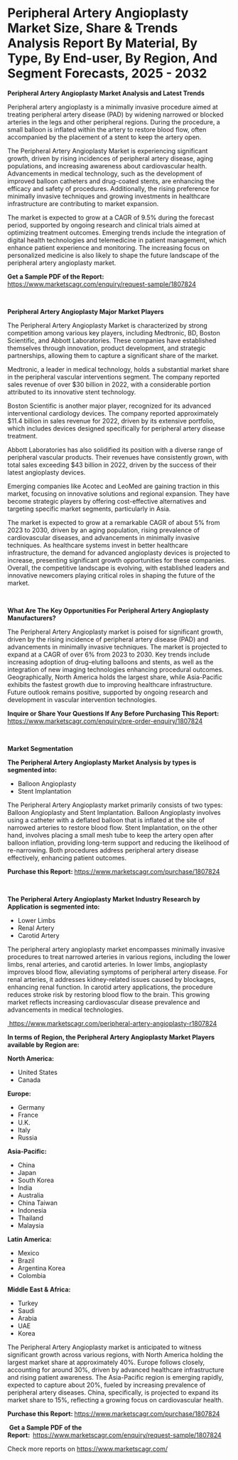 <p><h1>Peripheral Artery Angioplasty Market Size, Share & Trends Analysis Report By Material, By Type, By End-user, By Region, And Segment Forecasts, 2025 - 2032</h1></p><p><strong>Peripheral Artery Angioplasty Market Analysis and Latest Trends</strong></p>
<p><p>Peripheral artery angioplasty is a minimally invasive procedure aimed at treating peripheral artery disease (PAD) by widening narrowed or blocked arteries in the legs and other peripheral regions. During the procedure, a small balloon is inflated within the artery to restore blood flow, often accompanied by the placement of a stent to keep the artery open.</p><p>The Peripheral Artery Angioplasty Market is experiencing significant growth, driven by rising incidences of peripheral artery disease, aging populations, and increasing awareness about cardiovascular health. Advancements in medical technology, such as the development of improved balloon catheters and drug-coated stents, are enhancing the efficacy and safety of procedures. Additionally, the rising preference for minimally invasive techniques and growing investments in healthcare infrastructure are contributing to market expansion.</p><p>The market is expected to grow at a CAGR of 9.5% during the forecast period, supported by ongoing research and clinical trials aimed at optimizing treatment outcomes. Emerging trends include the integration of digital health technologies and telemedicine in patient management, which enhance patient experience and monitoring. The increasing focus on personalized medicine is also likely to shape the future landscape of the peripheral artery angioplasty market.</p></p>
<p><strong>Get a Sample PDF of the Report:&nbsp;</strong> <a href="https://www.marketscagr.com/enquiry/request-sample/1807824?utm_campaign=2875&utm_medium=2&utm_source=Github&utm_content=ia&utm_term=03032025&utm_id=peripheral-artery-angioplasty">https://www.marketscagr.com/enquiry/request-sample/1807824</a></p>
<p>&nbsp;</p>
<p><strong>Peripheral Artery Angioplasty Major Market Players</strong></p>
<p><p>The Peripheral Artery Angioplasty Market is characterized by strong competition among various key players, including Medtronic, BD, Boston Scientific, and Abbott Laboratories. These companies have established themselves through innovation, product development, and strategic partnerships, allowing them to capture a significant share of the market.</p><p>Medtronic, a leader in medical technology, holds a substantial market share in the peripheral vascular interventions segment. The company reported sales revenue of over $30 billion in 2022, with a considerable portion attributed to its innovative stent technology.</p><p>Boston Scientific is another major player, recognized for its advanced interventional cardiology devices. The company reported approximately $11.4 billion in sales revenue for 2022, driven by its extensive portfolio, which includes devices designed specifically for peripheral artery disease treatment.</p><p>Abbott Laboratories has also solidified its position with a diverse range of peripheral vascular products. Their revenues have consistently grown, with total sales exceeding $43 billion in 2022, driven by the success of their latest angioplasty devices.</p><p>Emerging companies like Acotec and LeoMed are gaining traction in this market, focusing on innovative solutions and regional expansion. They have become strategic players by offering cost-effective alternatives and targeting specific market segments, particularly in Asia.</p><p>The market is expected to grow at a remarkable CAGR of about 5% from 2023 to 2030, driven by an aging population, rising prevalence of cardiovascular diseases, and advancements in minimally invasive techniques. As healthcare systems invest in better healthcare infrastructure, the demand for advanced angioplasty devices is projected to increase, presenting significant growth opportunities for these companies. Overall, the competitive landscape is evolving, with established leaders and innovative newcomers playing critical roles in shaping the future of the market.</p></p>
<p>&nbsp;</p>
<p><strong>What Are The Key Opportunities For Peripheral Artery Angioplasty Manufacturers?</strong></p>
<p><p>The Peripheral Artery Angioplasty market is poised for significant growth, driven by the rising incidence of peripheral artery disease (PAD) and advancements in minimally invasive techniques. The market is projected to expand at a CAGR of over 6% from 2023 to 2030. Key trends include increasing adoption of drug-eluting balloons and stents, as well as the integration of new imaging technologies enhancing procedural outcomes. Geographically, North America holds the largest share, while Asia-Pacific exhibits the fastest growth due to improving healthcare infrastructure. Future outlook remains positive, supported by ongoing research and development in vascular intervention technologies.</p></p>
<p><strong>Inquire or Share Your Questions If Any Before Purchasing This Report:</strong> <a href="https://www.marketscagr.com/enquiry/pre-order-enquiry/1807824?utm_campaign=2875&utm_medium=2&utm_source=Github&utm_content=ia&utm_term=03032025&utm_id=peripheral-artery-angioplasty">https://www.marketscagr.com/enquiry/pre-order-enquiry/1807824</a></p>
<p>&nbsp;</p>
<p><strong>Market Segmentation</strong></p>
<p><strong>The Peripheral Artery Angioplasty Market Analysis by types is segmented into:</strong></p>
<p><ul><li>Balloon Angioplasty</li><li>Stent Implantation</li></ul></p>
<p><p>The Peripheral Artery Angioplasty market primarily consists of two types: Balloon Angioplasty and Stent Implantation. Balloon Angioplasty involves using a catheter with a deflated balloon that is inflated at the site of narrowed arteries to restore blood flow. Stent Implantation, on the other hand, involves placing a small mesh tube to keep the artery open after balloon inflation, providing long-term support and reducing the likelihood of re-narrowing. Both procedures address peripheral artery disease effectively, enhancing patient outcomes.</p></p>
<p><strong>Purchase this Report:&nbsp;</strong><a href="https://www.marketscagr.com/purchase/1807824?utm_campaign=2875&utm_medium=2&utm_source=Github&utm_content=ia&utm_term=03032025&utm_id=peripheral-artery-angioplasty">https://www.marketscagr.com/purchase/1807824</a></p>
<p>&nbsp;</p>
<p><strong>The Peripheral Artery Angioplasty Market Industry Research by Application is segmented into:</strong></p>
<p><ul><li>Lower Limbs</li><li>Renal Artery</li><li>Carotid Artery</li></ul></p>
<p><p>The peripheral artery angioplasty market encompasses minimally invasive procedures to treat narrowed arteries in various regions, including the lower limbs, renal arteries, and carotid arteries. In lower limbs, angioplasty improves blood flow, alleviating symptoms of peripheral artery disease. For renal arteries, it addresses kidney-related issues caused by blockages, enhancing renal function. In carotid artery applications, the procedure reduces stroke risk by restoring blood flow to the brain. This growing market reflects increasing cardiovascular disease prevalence and advancements in medical technologies.</p></p>
<p><a href="https://www.marketscagr.com/peripheral-artery-angioplasty-r1807824?utm_campaign=2875&utm_medium=2&utm_source=Github&utm_content=ia&utm_term=03032025&utm_id=peripheral-artery-angioplasty">&nbsp;https://www.marketscagr.com/peripheral-artery-angioplasty-r1807824</a></p>
<p><strong>In terms of Region, the Peripheral Artery Angioplasty Market Players available by Region are:</strong></p>
<p>
    <p> <strong> North America: </strong>
        <ul>
            <li>United States</li>
            <li>Canada</li>
        </ul>
        </p> 
    <p> <strong> Europe: </strong>
        <ul>
            <li>Germany</li>
            <li>France</li>
            <li>U.K.</li>
            <li>Italy</li>
            <li>Russia</li>
        </ul>
        </p> 
    <p> <strong> Asia-Pacific: </strong>
        <ul>
            <li>China</li>
            <li>Japan</li>
            <li>South Korea</li>
            <li>India</li>
            <li>Australia</li>
            <li>China Taiwan</li>
            <li>Indonesia</li>
            <li>Thailand</li>
            <li>Malaysia</li>
        </ul>
        </p> 
    <p> <strong> Latin America: </strong>
        <ul>
            <li>Mexico</li>
            <li>Brazil</li>
            <li>Argentina Korea</li>
            <li>Colombia</li>
        </ul>
        </p> 
    <p> <strong> Middle East & Africa: </strong>
        <ul>
            <li>Turkey</li>
            <li>Saudi</li>
            <li>Arabia</li>
            <li>UAE</li>
            <li>Korea</li>
        </ul>
    </p>
    </p>
<p><p>The Peripheral Artery Angioplasty market is anticipated to witness significant growth across various regions, with North America holding the largest market share at approximately 40%. Europe follows closely, accounting for around 30%, driven by advanced healthcare infrastructure and rising patient awareness. The Asia-Pacific region is emerging rapidly, expected to capture about 20%, fueled by increasing prevalence of peripheral artery diseases. China, specifically, is projected to expand its market share to 15%, reflecting a growing focus on cardiovascular health.</p></p>
<p><strong>Purchase this Report: </strong><a href="https://www.marketscagr.com/purchase/1807824?utm_campaign=2875&utm_medium=2&utm_source=Github&utm_content=ia&utm_term=03032025&utm_id=peripheral-artery-angioplasty">https://www.marketscagr.com/purchase/1807824</a></p>
<p>&nbsp;<strong>Get a Sample PDF of the Report:&nbsp;&nbsp;</strong><a href="https://www.marketscagr.com/enquiry/request-sample/1807824?utm_campaign=2875&utm_medium=2&utm_source=Github&utm_content=ia&utm_term=03032025&utm_id=peripheral-artery-angioplasty">https://www.marketscagr.com/enquiry/request-sample/1807824</a></p>
<p><strong></strong></p>
<p>Check more reports on <a href="https://www.marketscagr.com/?utm_campaign=2875&utm_medium=2&utm_source=Github&utm_content=ia&utm_term=03032025&utm_id=peripheral-artery-angioplasty">https://www.marketscagr.com/</a></p>